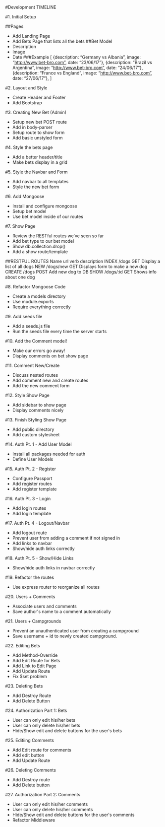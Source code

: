 #Development TIMELINE

#1.	Initial Setup

##Pages
* Add Landing Page
* Add Bets Page that lists all the bets
##Bet Model
* Description
* Image
* Date
###Example
[
	{description: “Germany vs Albania”, image: “http://www.bet-bro.com”, date: “23/06/17”},
	{description: “Brazil vs Argentina”, image: “http://www.bet-bro.com”, date: “24/06/17”},
	{description: “France vs England”, image: “http://www.bet-bro.com”, date: “27/06/17”},
]

#2.	Layout and Style
* Create Header and Footer
* Add Bootstrap

#3.	Creating New Bet (Admin)
* Setup new bet POST route
* Add in body-parser
* Setup route to show form
* Add basic unstyled form

#4.	Style the bets page
* Add a better header/title
* Make bets display in a grid

#5.	Style the Navbar and Form
* Add navbar to all templates
* Style the new bet form

#6.	Add Mongoose
* Install and configure mongoose
* Setup bet model
* Use bet model inside of our routes

#7.	Show Page
* Review the RESTful routes we’ve seen so far
* Add bet type to our bet model
* Show db.collection.drop()
* Add a show route/template

##RESTFUL ROUTES
Name		url		verb		description
INDEX		/dogs		GET		Display a list of all dogs
NEW 		/dogs/new	GET		Displays form to make a new dog
CREATE		/dogs		POST		Add new dog to DB
SHOW		/dogs/:id	GET		Shows info about one dog

#8. Refactor Mongoose Code
* Create a models directory
* Use module.exports
* Require everything correctly 

#9. Add seeds file
* Add a seeds.js file
* Run the seeds file every time the server starts

#10. Add the Comment model!
* Make our errors go away!
* Display comments on bet show page

#11. Comment New/Create
* Discuss nested routes
* Add comment new and create routes
* Add the new comment form

#12. Style Show Page
* Add sidebar to show page
* Display comments nicely

#13. Finish Styling Show Page
* Add public directory
* Add custom stylesheet

#14. Auth Pt. 1 - Add User Model
* Install all packages needed for auth
* Define User Models

#15. Auth Pt. 2 - Register
* Configure Passport
* Add register routes
* Add register template

#16. Auth Pt. 3 - Login
* Add login routes
* Add login template

#17. Auth Pt. 4 - Logout/Navbar
* Add logout route
* Prevent user from adding a comment if not signed in
* Add links to navbar
* Show/hide auth links correctly

#18. Auth Pt. 5 - Show/Hide Links
* Show/hide auth links in navbar correctly

#19. Refactor the routes
* Use express router to reorganize all routes

#20. Users + Comments
* Associate users and comments
* Save author's name to a comment automatically

#21. Users + Campgrounds
* Prevent an unauthenticated user from creating a campground
* Save username + id to newly created campground.

#22. Editing Bets
* Add Method-Override
* Add Edit Route for Bets
* Add Link to Edit Page
* Add Update Route
* Fix $set problem

#23. Deleting Bets
* Add Destroy Route
* Add Delete Button

#24. Authorization Part 1: Bets
* User can only edit his/her bets
* User can only delete his/her bets
* Hide/Show edit and delete buttons for the user's bets

#25. Editiing Comments
* Add Edit route for comments
* Add edit button
* Add Update Route

#26. Deleting Comments
* Add Destroy route
* Add Delete button

#27. Authorization Part 2: Comments
* User can only edit his/her comments
* User can only delete his/her comments
* Hide/Show edit and delete buttons for the user's comments
* Refactor Middleware